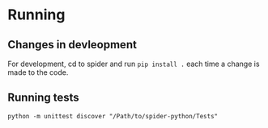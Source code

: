 # Running

## Changes in devleopment

For development,  cd to spider and run `pip install .` each time a change is made to the code.

## Running tests

```
python -m unittest discover "/Path/to/spider-python/Tests"
```